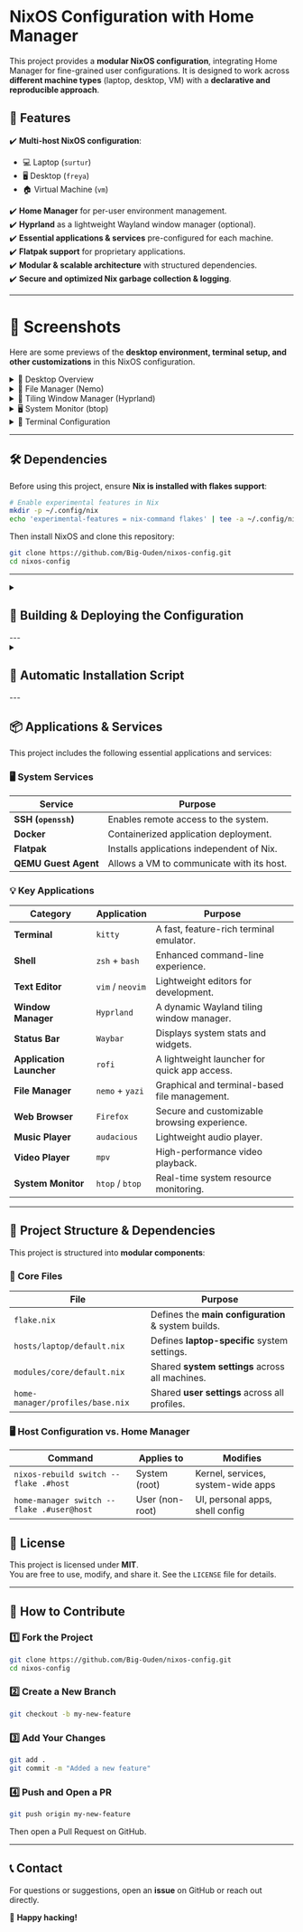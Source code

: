 # NixOS Configuration with Home Manager

This project provides a **modular NixOS configuration**, integrating Home Manager for fine-grained user configurations. It is designed to work across **different machine types** (laptop, desktop, VM) with a **declarative and reproducible approach**.

## 📌 **Features**
✔️ **Multi-host NixOS configuration**:
   - 💻 Laptop (`surtur`)  
   - 🖥️ Desktop (`freya`)  
   - 🏠 Virtual Machine (`vm`)  

✔️ **Home Manager** for per-user environment management.  
✔️ **Hyprland** as a lightweight Wayland window manager (optional).  
✔️ **Essential applications & services** pre-configured for each machine.  
✔️ **Flatpak support** for proprietary applications.  
✔️ **Modular & scalable architecture** with structured dependencies.  
✔️ **Secure and optimized Nix garbage collection & logging**.  

---


# 📸 Screenshots  

Here are some previews of the **desktop environment, terminal setup, and other customizations** in this NixOS configuration.  



<details>
  <summary>🌿 Desktop Overview</summary>
  
  ![Desktop Environment](screenshots/desktop.png)
</details>

<details>
  <summary>📂 File Manager (Nemo)</summary>
  
  ![File Manager](screenshots/file-manager.png)
</details>

<details>
  <summary>🔲 Tiling Window Manager (Hyprland)</summary>
  
  ![Hyprland Setup](screenshots/hyprland.png)
</details>

<details>
  <summary>🖥️ System Monitor (btop)</summary>
  
  ![btop Monitoring](screenshots/btop.png)
</details>

<details>
  <summary>🔧 Terminal Configuration</summary>
  
  ![Terminal Config](screenshots/terminal.png)
</details>



---


## 🛠️ **Dependencies**
Before using this project, ensure **Nix is installed with flakes support**:

```sh
# Enable experimental features in Nix
mkdir -p ~/.config/nix
echo 'experimental-features = nix-command flakes' | tee -a ~/.config/nix/nix.conf
```

Then install NixOS and clone this repository:

```sh
git clone https://github.com/Big-Ouden/nixos-config.git
cd nixos-config
```

---
<details>
<summary>

## 🔧 **Building & Deploying the Configuration**

</summary>

### **1️⃣ Applying the NixOS System Configuration (Host)**
To rebuild your **entire system (host)**, replacing `laptop` with `desktop` or `vm` as needed:

```sh
sudo nixos-rebuild switch --flake .#laptop
```

**What does this do?**  
- Applies **system-wide settings** (kernel, drivers, networking, etc.).
- Configures system-level **services** (Docker, SSH, Flatpak).
- Manages hardware-specific **configurations**.

---

### **2️⃣ Applying the User Configuration (Home Manager)**
To rebuild **only the user environment**, replacing `simon@laptop` with your user and host:

```sh
home-manager switch --flake .#simon@laptop
```

**What does this do?**  
- Configures **user-specific settings** (shell, themes, applications).
- Installs and manages **user-level packages**.
- Applies **window manager & UI tweaks**.

⚠ **System (`nixos-rebuild`) and user (`home-manager switch`) configurations are independent!**  
Changes to one **do not** affect the other.

</details>
---

<details>
<summary>

## 🔧 **Automatic Installation Script**

</summary>
Instead of manually running the above commands, you can use the **provided installation script**:

```sh
chmod +x install.sh
./install.sh <host> <user>
```

For example, to install on a **laptop** for user **simon**:

```sh
./install.sh laptop simon
```

This script:
✔️ **Applies the system configuration (`nixos-rebuild`)**  
✔️ **Applies the user configuration (`home-manager switch`)**  
</details>
---

## 📦 **Applications & Services**
This project includes the following essential applications and services:

### **🖥️ System Services**
| Service  | Purpose |
|----------|--------|
| **SSH (`openssh`)** | Enables remote access to the system. |
| **Docker** | Containerized application deployment. |
| **Flatpak** | Installs applications independent of Nix. |
| **QEMU Guest Agent** | Allows a VM to communicate with its host. |

### **💡 Key Applications**
| Category              | Application  | Purpose |
|-----------------------|-------------|---------|
| **Terminal**         | `kitty`      | A fast, feature-rich terminal emulator. |
| **Shell**           | `zsh` + `bash` | Enhanced command-line experience. |
| **Text Editor**     | `vim` / `neovim` | Lightweight editors for development. |
| **Window Manager**  | `Hyprland` | A dynamic Wayland tiling window manager. |
| **Status Bar**      | `Waybar` | Displays system stats and widgets. |
| **Application Launcher** | `rofi` | A lightweight launcher for quick app access. |
| **File Manager**    | `nemo` + `yazi` | Graphical and terminal-based file management. |
| **Web Browser**     | `Firefox` | Secure and customizable browsing experience. |
| **Music Player**    | `audacious` | Lightweight audio player. |
| **Video Player**    | `mpv` | High-performance video playback. |
| **System Monitor**  | `htop` / `btop` | Real-time system resource monitoring. |

---

## 🔗 **Project Structure & Dependencies**
This project is structured into **modular components**:

### **🔹 Core Files**
| File | Purpose |
|------|---------|
| `flake.nix` | Defines the **main configuration** & system builds. |
| `hosts/laptop/default.nix` | Defines **laptop-specific** system settings. |
| `modules/core/default.nix` | Shared **system settings** across all machines. |
| `home-manager/profiles/base.nix` | Shared **user settings** across all profiles. |

### **🖥️ Host Configuration vs. Home Manager**
| Command | Applies to | Modifies |
|---------|-----------|----------|
| `nixos-rebuild switch --flake .#host` | System (root) | Kernel, services, system-wide apps |
| `home-manager switch --flake .#user@host` | User (non-root) | UI, personal apps, shell config |



## 📜 **License**
This project is licensed under **MIT**.  
You are free to use, modify, and share it. See the `LICENSE` file for details.

---

## 🤝 **How to Contribute**
### **1️⃣ Fork the Project**
```sh
git clone https://github.com/Big-Ouden/nixos-config.git
cd nixos-config
```

### **2️⃣ Create a New Branch**
```sh
git checkout -b my-new-feature
```

### **3️⃣ Add Your Changes**
```sh
git add .
git commit -m "Added a new feature"
```

### **4️⃣ Push and Open a PR**
```sh
git push origin my-new-feature
```
Then open a Pull Request on GitHub.

---

## 📞 **Contact**
For questions or suggestions, open an **issue** on GitHub or reach out directly.

🚀 **Happy hacking!**
